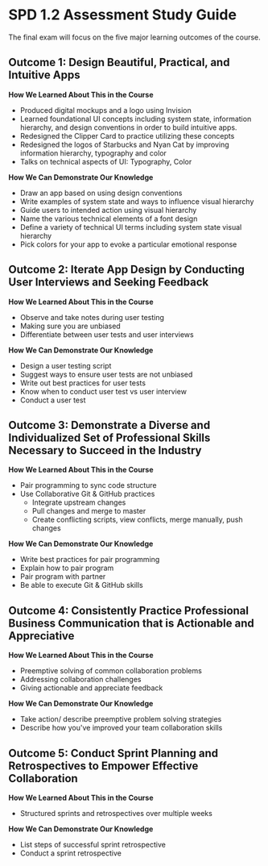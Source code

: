 # SPD 1.2 Assessment Study Guide
The final exam will focus on the five major learning outcomes of the course.

## Outcome 1:  Design Beautiful, Practical, and Intuitive Apps
**How We Learned About This in the Course**
- Produced digital mockups and a logo using Invision
- Learned foundational UI concepts including system state, information hierarchy, and design conventions in order to build intuitive apps.
- Redesigned the Clipper Card to practice utilizing these concepts
- Redesigned the logos of Starbucks and Nyan Cat by improving information hierarchy, typography and color
- Talks on technical aspects of UI: Typography, Color

**How We Can Demonstrate Our Knowledge**
- Draw an app based on using design conventions
- Write examples of system state and ways to influence visual hierarchy
- Guide users to intended action using visual hierarchy
- Name the various technical elements of a font design
- Define a variety of technical UI terms including system state visual hierarchy
- Pick colors for your app to evoke a particular emotional response

## Outcome 2:  Iterate App Design by Conducting User Interviews and Seeking Feedback
**How We Learned About This in the Course**
- Observe and take notes during user testing
- Making sure you are unbiased
- Differentiate between user tests and user interviews

**How We Can Demonstrate Our Knowledge**
- Design a user testing script
- Suggest ways to ensure user tests are not unbiased
- Write out best practices for user tests
- Know when to conduct user test vs user interview
- Conduct a user test

## Outcome 3:  Demonstrate a Diverse and Individualized Set of Professional Skills Necessary to Succeed in the Industry
**How We Learned About This in the Course**
- Pair programming to sync code structure
- Use Collaborative Git & GitHub practices
    - Integrate upstream changes
    - Pull changes and merge to master
    - Create conflicting scripts, view conflicts, merge manually, push changes

**How We Can Demonstrate Our Knowledge**
- Write best practices for pair programming
- Explain how to pair program
- Pair program with partner
- Be able to execute Git & GitHub skills

## Outcome 4:  Consistently Practice Professional Business Communication that is Actionable and Appreciative
**How We Learned About This in the Course**
- Preemptive solving of common collaboration problems
- Addressing collaboration challenges
- Giving actionable and appreciate feedback

**How We Can Demonstrate Our Knowledge**
- Take action/ describe preemptive problem solving strategies
- Describe how you've improved your team collaboration skills

## Outcome 5:  Conduct Sprint Planning and Retrospectives to Empower Effective Collaboration
**How We Learned About This in the Course**
- Structured sprints and retrospectives over multiple weeks

**How We Can Demonstrate Our Knowledge**
- List steps of successful sprint retrospective
- Conduct a sprint retrospective
